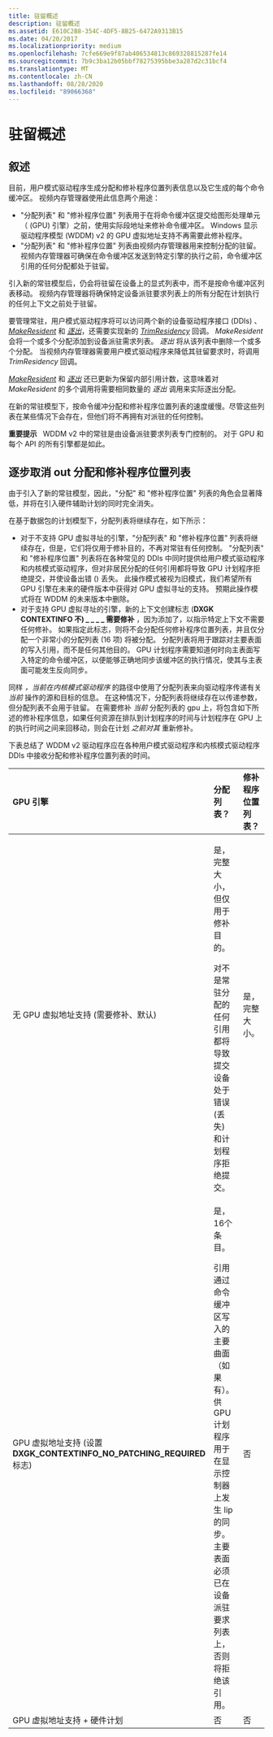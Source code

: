 ```yaml
---
title: 驻留概述
description: 驻留概述
ms.assetid: E610C2B8-354C-4DF5-8B25-6472A9313B15
ms.date: 04/20/2017
ms.localizationpriority: medium
ms.openlocfilehash: 7cfe669e9f87ab406534813c869328815287fe14
ms.sourcegitcommit: 7b9c3ba12b05bbf78275395bbe3a287d2c31bcf4
ms.translationtype: MT
ms.contentlocale: zh-CN
ms.lasthandoff: 08/28/2020
ms.locfileid: "89066368"
---
```

# <a name="residency-overview"></a>驻留概述


## <a name="span-idoverviewspanspan-idoverviewspanspan-idoverviewspanoverview"></a><span id="Overview"></span><span id="overview"></span><span id="OVERVIEW"></span>叙述


目前，用户模式驱动程序生成分配和修补程序位置列表信息以及它生成的每个命令缓冲区。 视频内存管理器使用此信息两个用途：

-   "分配列表" 和 "修补程序位置" 列表用于在将命令缓冲区提交给图形处理单元（ (GPU) 引擎）之前，使用实际段地址来修补命令缓冲区。 Windows 显示驱动程序模型 (WDDM) v2 的 GPU 虚拟地址支持不再需要此修补程序。
-   "分配列表" 和 "修补程序位置" 列表由视频内存管理器用来控制分配的驻留。 视频内存管理器可确保在命令缓冲区发送到特定引擎的执行之前，命令缓冲区引用的任何分配都处于驻留。

引入新的常驻模型后，仍会将驻留在设备上的显式列表中，而不是按命令缓冲区列表移动。 视频内存管理器将确保特定设备派驻要求列表上的所有分配在计划执行的任何上下文之前处于驻留。

要管理常驻，用户模式驱动程序将可以访问两个新的设备驱动程序接口 (DDIs) 、 [*MakeResident*](/windows-hardware/drivers/ddi/d3dumddi/nc-d3dumddi-pfnd3dddi_makeresidentcb) 和 [*逐出*](/windows-hardware/drivers/ddi/d3dumddi/nc-d3dumddi-pfnd3dddi_evictcb)，还需要实现新的 [*TrimResidency*](/windows-hardware/drivers/ddi/d3dumddi/nc-d3dumddi-pfnd3dddi_trimresidencyset) 回调。 *MakeResident* 会将一个或多个分配添加到设备派驻需求列表。 *逐出* 将从该列表中删除一个或多个分配。 当视频内存管理器需要用户模式驱动程序来降低其驻留要求时，将调用 *TrimResidency* 回调。

[*MakeResident*](/windows-hardware/drivers/ddi/d3dumddi/nc-d3dumddi-pfnd3dddi_makeresidentcb) 和 [*逐出*](/windows-hardware/drivers/ddi/d3dumddi/nc-d3dumddi-pfnd3dddi_evictcb) 还已更新为保留内部引用计数，这意味着对 *MakeResident* 的多个调用将需要相同数量的 *逐出* 调用来实际逐出分配。

在新的常驻模型下，按命令缓冲分配和修补程序位置列表的速度缓慢。尽管这些列表在某些情况下会存在，但他们将不再拥有对派驻的任何控制。

**重要提示**   WDDM v2 中的常驻是由设备派驻要求列表专门控制的。 对于 GPU 和每个 API 的所有引擎都是如此。

 

## <a name="span-idphasing_out_allocation_and_patch_location_listspanspan-idphasing_out_allocation_and_patch_location_listspanspan-idphasing_out_allocation_and_patch_location_listspanphasing-out-allocation-and-patch-location-list"></a><span id="Phasing_out_allocation_and_patch_location_list"></span><span id="phasing_out_allocation_and_patch_location_list"></span><span id="PHASING_OUT_ALLOCATION_AND_PATCH_LOCATION_LIST"></span>逐步取消 out 分配和修补程序位置列表


由于引入了新的常驻模型，因此，"分配" 和 "修补程序位置" 列表的角色会显著降低，并将在引入硬件辅助计划的同时完全消失。

在基于数据包的计划模型下，分配列表将继续存在，如下所示：

-   对于不支持 GPU 虚拟寻址的引擎，"分配列表" 和 "修补程序位置" 列表将继续存在，但是，它们将仅用于修补目的，不再对常驻有任何控制。 "分配列表" 和 "修补程序位置" 列表将在各种常见的 DDIs 中同时提供给用户模式驱动程序和内核模式驱动程序，但对非居民分配的任何引用都将导致 GPU 计划程序拒绝提交，并使设备出错 () 丢失。 此操作模式被视为旧模式，我们希望所有 GPU 引擎在未来的硬件版本中获得对 GPU 虚拟寻址的支持。 预期此操作模式将在 WDDM 的未来版本中删除。
-   对于支持 GPU 虚拟寻址的引擎，新的上下文创建标志 (**DXGK CONTEXTINFO 不) \_ \_ \_ \_ 需要修补** ，因为添加了，以指示特定上下文不需要任何修补。 如果指定此标志，则将不会分配任何修补程序位置列表，并且仅分配一个非常小的分配列表 (16 项) 将被分配。 分配列表将用于跟踪对主要表面的写入引用，而不是任何其他目的。 GPU 计划程序需要知道何时向主表面写入特定的命令缓冲区，以便能够正确地同步该缓冲区的执行情况，使其与主表面可能发生反向同步。

同样 *，当前在内核模式驱动程序* 的路径中使用了分配列表来向驱动程序传递有关 *当前* 操作的源和目标的信息。 在这种情况下，分配列表将继续存在以传递参数，但分配列表不会用于驻留。 在需要修补 *当前* 分配列表的 gpu 上，将包含如下所述的修补程序信息，如果任何资源在排队到计划程序的时间与计划程序在 GPU 上的执行时间之间来回移动，则会在计划 *之前对其* 重新修补。

下表总结了 WDDM v2 驱动程序应在各种用户模式驱动程序和内核模式驱动程序 DDIs 中接收分配和修补程序位置列表的时间。

<table>
<colgroup>
<col width="33%" />
<col width="33%" />
<col width="33%" />
</colgroup>
<thead>
<tr class="header">
<th align="left">GPU 引擎</th>
<th align="left">分配列表？</th>
<th align="left">修补程序位置列表？</th>
</tr>
</thead>
<tbody>
<tr class="odd">
<td align="left">无 GPU 虚拟地址支持 (需要修补、默认) </td>
<td align="left"><p>是，完整大小，但仅用于修补目的。</p>
对不是常驻分配的任何引用都将导致提交设备处于错误 (丢失) 和计划程序拒绝提交。</td>
<td align="left">是，完整大小。</td>
</tr>
<tr class="even">
<td align="left">GPU 虚拟地址支持 (设置 <strong>DXGK_CONTEXTINFO_NO_PATCHING_REQUIRED</strong> 标志) </td>
<td align="left"><p>是，16个条目。</p>
引用通过命令缓冲区写入的主要曲面（如果有）。 供 GPU 计划程序用于在显示控制器上发生 lip 的同步。 主要表面必须已在设备派驻要求列表上，否则将拒绝该引用。</td>
<td align="left">否</td>
</tr>
<tr class="odd">
<td align="left">GPU 虚拟地址支持 + 硬件计划</td>
<td align="left">否</td>
<td align="left">否</td>
</tr>
</tbody>
</table>

 

 

